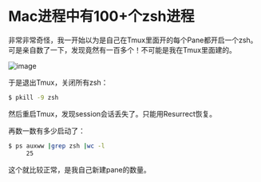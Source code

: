 # Mac进程中有100+个zsh进程

非常非常奇怪，我一开始以为是自己在Tmux里面开的每个Pane都开启一个zsh。可是亲自数了一下，发现竟然有一百多个！不可能是我在Tmux里面建的。

![image](https://user-images.githubusercontent.com/14041622/43246000-deabb418-90e2-11e8-9600-f9bb66e20794.png)

于是退出Tmux，关闭所有zsh：
```sh
$ pkill -9 zsh
```

然后重启Tmux，发现session会话丢失了。只能用Resurrect恢复。

再数一数有多少启动了：
```sh
$ ps auxww |grep zsh |wc -l 
     25
```

这个就比较正常，是我自己新建pane的数量。